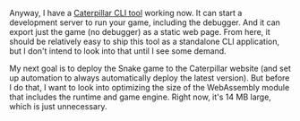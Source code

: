Anyway, I have a [Caterpillar CLI tool](/daily/2024-11-27) working now. It can
start a development server to run your game, including the debugger. And it can
export just the game (no debugger) as a static web page. From here, it should be
relatively easy to ship this tool as a standalone CLI application, but I don't
intend to look into that until I see some demand.

My next goal is to deploy the Snake game to the Caterpillar website (and set up
automation to always automatically deploy the latest version). But before I do
that, I want to look into optimizing the size of the WebAssembly module that
includes the runtime and game engine. Right now, it's 14 MB large, which is just
unnecessary.
